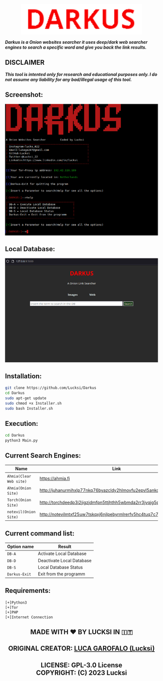 <p align = "center">
<img src = "Logo/Logo.png"height = "100" width="auto">
</p>

***Darkus is a Onion websites searcher it uses deep/dark web searcher engines to search a specific word and give you back the link results.***

## DISCLAIMER

***This tool is intented only for research and educational purposes only. I do not assume any liability for any bad/illegal usage of this tool.***


## Screenshot:
<img src = "Screenshot/Screenshot.png">

## Local Database:
<img src = "Screenshot/LocalDb.png">


## Installation:
```bash
git clone https://github.com/Lucksi/Darkus
cd Darkus
sudo apt-get update
sudo chmod +x Installer.sh
sudo bash Installer.sh
```

## Execution:
```bash
cd Darkus
python3 Main.py
```

## Current Search Engines:

| Name | Link |
| ------------- | ------------- |
| `Ahmia(Clear Web site)`  | https://ahmia.fi |
| `Ahmia(Onion Site)`  | http://juhanurmihxlp77nkq76byazcldy2hlmovfu2epvl5ankdibsot4csyd.onion |
| `Torch(Onion Site)`  | http://torchdeedp3i2jigzjdmfpn5ttjhthh5wbmda2rr3jvqjg5p77c54dqd.onion  | 
| `notevil(Onion Site)`  | http://notevilmtxf25uw7tskqxj6njlpebyrmlrerfv5hc4tuq7c7hilbyiqd.onion  |

## Current command list:

| Option name | Result |
| ------------- | ------------- |
| `DB-A`  | Activate Local Database |
| `DB-D`  | Deactivate Local Database |
| `DB-S`  | Local Database Status  |
| `Darkus-Exit`  | Exit from the programm  | 



## Requirements:
    [+]Python3
    [+]Tor
    [+]PHP
    [+]Internet Connection


## <p align= center>MADE WITH :heart: BY LUCKSI IN :it:</p>

## <p align = center>  ORIGINAL CREATOR: <a href = "https://github.com/Lucksi">LUCA GAROFALO (Lucksi)</a></p>


## <p align = center>LICENSE: GPL-3.0 License <br>COPYRIGHT: (C) 2023 Lucksi 
